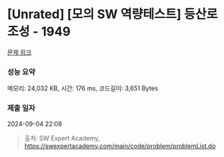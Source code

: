 # [Unrated] [모의 SW 역량테스트] 등산로 조성 - 1949 

[문제 링크](https://swexpertacademy.com/main/code/problem/problemDetail.do?contestProbId=AV5PoOKKAPIDFAUq) 

### 성능 요약

메모리: 24,032 KB, 시간: 176 ms, 코드길이: 3,651 Bytes

### 제출 일자

2024-09-04 22:08



> 출처: SW Expert Academy, https://swexpertacademy.com/main/code/problem/problemList.do